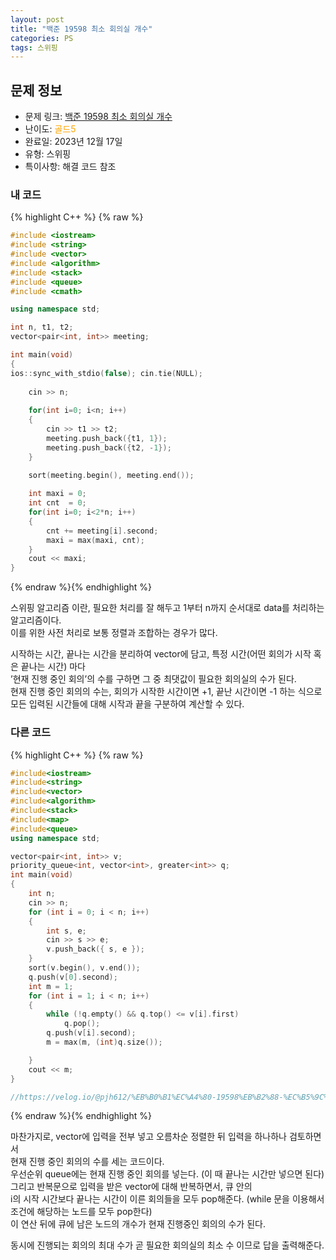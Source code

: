 ```yaml
---
layout: post
title: "백준 19598 최소 회의실 개수"
categories: PS
tags: 스위핑
---
```


## 문제 정보
- 문제 링크: [백준 19598 최소 회의실 개수](https://www.acmicpc.net/problem/19598)
- 난이도: <span style="color:#FFA500">골드5</span>
- 완료일: 2023년 12월 17일
- 유형: 스위핑
- 특이사항: 해결 코드 참조

### 내 코드

{% highlight C++ %} {% raw %}
```C++
#include <iostream>
#include <string>
#include <vector>
#include <algorithm>
#include <stack>
#include <queue>
#include <cmath>

using namespace std;

int n, t1, t2;
vector<pair<int, int>> meeting;

int main(void)
{
ios::sync_with_stdio(false); cin.tie(NULL);	
	
	cin >> n;
	
	for(int i=0; i<n; i++)
	{
		cin >> t1 >> t2;
		meeting.push_back({t1, 1});
		meeting.push_back({t2, -1});
	}
	
	sort(meeting.begin(), meeting.end());

	int maxi = 0;
	int cnt  = 0;
	for(int i=0; i<2*n; i++)
	{
		cnt += meeting[i].second;
		maxi = max(maxi, cnt);
	}
	cout << maxi;
}
```
{% endraw %}{% endhighlight %}

스위핑 알고리즘 이란, 필요한 처리를 잘 해두고 1부터 n까지 순서대로 data를 처리하는 알고리즘이다.  
이를 위한 사전 처리로 보통 정렬과 조합하는 경우가 많다.  
  
시작하는 시간, 끝나는 시간을 분리하여 vector에 담고, 특정 시간(어떤 회의가 시작 혹은 끝나는 시간) 마다   
’현재 진행 중인 회의’의 수를 구하면 그 중 최댓값이 필요한 회의실의 수가 된다.  
현재 진행 중인 회의의 수는, 회의가 시작한 시간이면 +1, 끝난 시간이면 -1 하는 식으로 모든 입력된 시간들에 대해 시작과 끝을 구분하여 계산할 수 있다.  

### 다른 코드

{% highlight C++ %} {% raw %}
```C++
#include<iostream>
#include<string>
#include<vector>
#include<algorithm>
#include<stack>
#include<map>
#include<queue>
using namespace std;

vector<pair<int, int>> v;
priority_queue<int, vector<int>, greater<int>> q;
int main(void)
{
	int n;
	cin >> n;
	for (int i = 0; i < n; i++)
	{
		int s, e;
		cin >> s >> e;
		v.push_back({ s, e });
	}
	sort(v.begin(), v.end());
	q.push(v[0].second);
	int m = 1;
	for (int i = 1; i < n; i++)
	{
		while (!q.empty() && q.top() <= v[i].first)
			q.pop();
		q.push(v[i].second);
		m = max(m, (int)q.size());

	}
	cout << m;
}

//https://velog.io/@pjh612/%EB%B0%B1%EC%A4%80-19598%EB%B2%88-%EC%B5%9C%EC%86%8C-%ED%9A%8C%EC%9D%98%EC%8B%A4-%EA%B0%9C%EC%88%98
```
{% endraw %}{% endhighlight %}

마찬가지로, vector에 입력을 전부 넣고 오름차순 정렬한 뒤 입력을 하나하나 검토하면서  
현재 진행 중인 회의의 수를 세는 코드이다.  
우선순위 queue에는 현재 진행 중인 회의를 넣는다. (이 때 끝나는 시간만 넣으면 된다)  
그리고 반복문으로 입력을 받은 vector에 대해 반복하면서, 큐 안의   
i의 시작 시간보다 끝나는 시간이 이른 회의들을 모두 pop해준다. (while 문을 이용해서 조건에 해당하는 노드를 모두 pop한다)   
이 연산 뒤에 큐에 남은 노드의 개수가 현재 진행중인 회의의 수가 된다.  

동시에 진행되는 회의의 최대 수가 곧 필요한 회의실의 최소 수 이므로 답을 출력해준다.  
  

